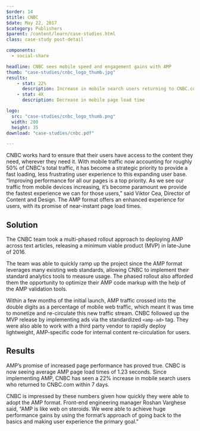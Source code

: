 ```yaml
---
$order: 14
$title: CNBC
$date: May 22, 2017
$category: Publishers
$parent: /content/learn/case-studies.html
class: case-study post-detail

components:
  - social-share

headline: CNBC sees mobile speed and engagement gains with AMP
thumb: "case-studies/cnbc_logo_thumb.jpg"
results:
    - stat: 22%
      description: Increase in mobile search users returning to CNBC.com in 7 days
    - stat: 4X
      description: Decrease in mobile page load time

logo:
  src: "case-studies/cnbc_logo_thumb.png"
  width: 200
  height: 35
download: "case-studies/cnbc.pdf"

---
```


<div class="img-right">
    <amp-img width="271" height="539" layout="responsive" src="/static/img/case-studies/cnbc1.png"></amp-img>
</div>

CNBC works hard to ensure that their users have access to the content they need, wherever they need it. With mobile traffic now accounting for roughly 50% of CNBC's total traffic, it has become a strategic priority to provide a fast loading, less frustrating user experience to this expanding user base. “Improving performance for all our pages is a top priority. As we see our traffic from mobile devices increasing, it’s become paramount we provide the fastest experience we can for those users,” said Viktor Cea, Director of Content and Design. The AMP format offers an enhanced experience for users, with its promise of near-instant page load times. 

## Solution

The CNBC team took a multi-phased rollout approach to deploying AMP across text articles, releasing a minimum viable product (MVP) in late-June of 2016. 
 
The team was able to quickly ramp up the project since the AMP format leverages many existing web standards, allowing CNBC to implement their standard analytics tools to measure usage. The phased rollout also afforded them the opportunity to optimize their AMP code markup with the help of the AMP validation tools. 
 
Within a few months of the initial launch, AMP traffic crossed into the double digits as a percentage of mobile web traffic, which meant it was time to monetize and re-circulate this new traffic stream. CNBC followed up the MVP release by implementing ads via the standardized `<amp-ad>` tag. They were also able to work with a third party vendor to rapidly deploy lightweight, AMP-specific code for internal content re-circulation for users.
<br>
<div class="img-left">
    <amp-img width="271" height="529" layout="responsive" src="/static/img/case-studies/cnbc2.png"></amp-img>
</div>

## Results

AMP’s promise of increased page performance has proved true. CNBC is now seeing average AMP page load times of 1.23 seconds. Since implementing AMP, CNBC has seen a 22% increase in mobile search users who returned to CNBC.com within 7 days. 
 
CNBC is impressed by these numbers given how quickly they were able to adopt the AMP format. Front-end engineering manager Roshan Varghese said, “AMP is like web on steroids. We were able to achieve huge performance gains by using the format’s approach of going back to the basics and making user experience the primary goal.” 
